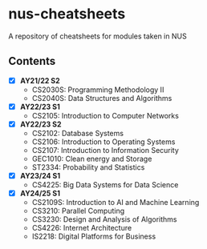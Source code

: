 # nus-cheatsheets
A repository of cheatsheets for modules taken in NUS

## Contents

- [x] **AY21/22 S2**
  - CS2030S: Programming Methodology II
  - CS2040S: Data Structures and Algorithms
- [x] **AY22/23 S1**
  - CS2105: Introduction to Computer Networks
- [x] **AY22/23 S2**
  - CS2102: Database Systems
  - CS2106: Introduction to Operating Systems
  - CS2107: Introduction to Information Security
  - GEC1010: Clean energy and Storage
  - ST2334: Probability and Statistics
- [x] **AY23/24 S1**
  - CS4225: Big Data Systems for Data Science
- [x] **AY24/25 S1**
  - CS2109S: Introduction to AI and Machine Learning
  - CS3210: Parallel Computing
  - CS3230: Design and Analysis of Algorithms
  - CS4226: Internet Architecture
  - IS2218: Digital Platforms for Business
